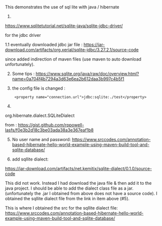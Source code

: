 This demonstrates the use of sql lite with java / hibernate


1. 
https://www.sqlitetutorial.net/sqlite-java/sqlite-jdbc-driver/

for the jdbc driver

1.1
eventually downloaded jdbc jar file : 
https://jar-download.com/artifacts/org.xerial/sqlite-jdbc/3.27.2.1/source-code 

since added indirection of maven files (use maven to auto download unfortunately).

2. Some tips :
https://www.sqlite.org/java/raw/doc/overview.html?name=0a704f4b7294a3d63e6ea2b612daa3b997c4b5f1

3. the config file is changed : 

		<property name="connection.url">jdbc:sqlite:./test</property>

4. 
org.hibernate.dialect.SQLiteDialect

from : 
https://gist.github.com/rppowell-lasfs/f0e3b2d18c3be03ada38a3e367eaf1b8


5. No user name and password:
https://www.srccodes.com/annotation-based-hibernate-hello-world-example-using-maven-build-tool-and-sqlite-database/

6. add sqllite dialect:

https://jar-download.com/artifacts/net.kemitix/sqlite-dialect/0.1.0/source-code


This did not work.
Instead I had  download the java file & then add it
to the java project. I should be able to add the dialect class file as a jar. (unfortunately the .jar I obtained from above does not have a source code). I obtained the sqllite dialect file from the link in item above (#5).

This is where I obtained the src for the sqllite dialect file: 
https://www.srccodes.com/annotation-based-hibernate-hello-world-example-using-maven-build-tool-and-sqlite-database/

